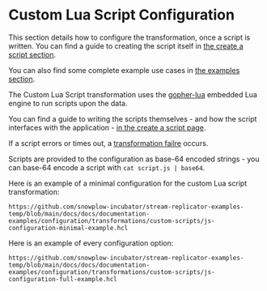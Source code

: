 # Custom Lua Script Configuration

This section details how to configure the transformation, once a script is written. You can find a guide to creating the script itself in [the create a script section](./create-a-script.md).

You can also find some complete example use cases in [the examples section](./examples/).

The Custom Lua Script transformation uses the [gopher-lua](https://pkg.go.dev/github.com/yuin/gopher-lua) embedded Lua engine to run scripts upon the data.

You can find a guide to writing the scripts themselves - and how the script interfaces with the application - [in the create a script page](./create-a-script.md).

If a script errors or times out, a [transformation failre](/docs/pipeline-components-and-applications/stream-replicator/concepts/failure-model.md) occurs.

Scripts are provided to the configuration as base-64 encoded strings - you can base-64 encode a script with `cat script.js | base64`.


Here is an example of a minimal configuration for the custom Lua script transformation:

```hcl reference
https://github.com/snowplow-incubator/stream-replicator-examples-temp/blob/main/docs/docs/documentation-examples/configuration/transformations/custom-scripts/js-configuration-minimal-example.hcl
```

Here is an example of every configuration option:

```hcl reference
https://github.com/snowplow-incubator/stream-replicator-examples-temp/blob/main/docs/docs/documentation-examples/configuration/transformations/custom-scripts/js-configuration-full-example.hcl
```

